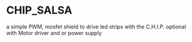 # CHIP_SALSA
a simple PWM, mosfet shield to drive led strips with the C.H.I.P.
optional with Motor driver and or power supply 
